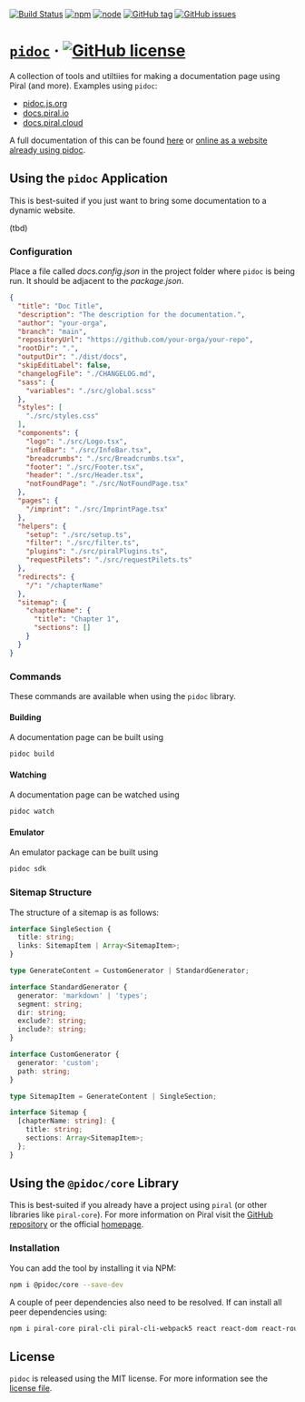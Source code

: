 [![Build Status](https://github.com/smapiot/pidoc/actions/workflows/node.js.yml/badge.svg)](https://github.com/smapiot/pidoc/actions)
[![npm](https://img.shields.io/npm/v/piral-docs-tools.svg)](https://www.npmjs.com/package/piral-docs-tools)
[![node](https://img.shields.io/node/v/piral-docs-tools.svg)](https://www.npmjs.com/package/piral-docs-tools)
[![GitHub tag](https://img.shields.io/github/tag/smapiot/pidoc.svg)](https://github.com/smapiot/pidoc/releases)
[![GitHub issues](https://img.shields.io/github/issues/smapiot/pidoc.svg)](https://github.com/smapiot/pidoc/issues)

# [`pidoc`](https://docs.piral.io) &middot; [![GitHub license](https://img.shields.io/badge/license-MIT-blue.svg)](https://github.com/smapiot/pidoc/blob/main/LICENSE)

A collection of tools and utiltiies for making a documentation page using Piral (and more). Examples using `pidoc`:

- [pidoc.js.org](https://pidoc.js.org)
- [docs.piral.io](https://docs.piral.io)
- [docs.piral.cloud](https://docs.piral.cloud)

A full documentation of this can be found [here](./packages/example-app/docs) or [online as a website already using pidoc](https://pidoc.js.org).

## Using the `pidoc` Application

This is best-suited if you just want to bring some documentation to a dynamic website.

(tbd)

### Configuration

Place a file called *docs.config.json* in the project folder where `pidoc` is being run. It should be adjacent to the *package.json*.

```json
{
  "title": "Doc Title",
  "description": "The description for the documentation.",
  "author": "your-orga",
  "branch": "main",
  "repositoryUrl": "https://github.com/your-orga/your-repo",
  "rootDir": ".",
  "outputDir": "./dist/docs",
  "skipEditLabel": false,
  "changelogFile": "./CHANGELOG.md",
  "sass": {
    "variables": "./src/global.scss"
  },
  "styles": [
    "./src/styles.css"
  ],
  "components": {
    "logo": "./src/Logo.tsx",
    "infoBar": "./src/InfoBar.tsx",
    "breadcrumbs": "./src/Breadcrumbs.tsx",
    "footer": "./src/Footer.tsx",
    "header": "./src/Header.tsx",
    "notFoundPage": "./src/NotFoundPage.tsx"
  },
  "pages": {
    "/imprint": "./src/ImprintPage.tsx"
  },
  "helpers": {
    "setup": "./src/setup.ts",
    "filter": "./src/filter.ts",
    "plugins": "./src/piralPlugins.ts",
    "requestPilets": "./src/requestPilets.ts"
  },
  "redirects": {
    "/": "/chapterName"
  },
  "sitemap": {
    "chapterName": {
      "title": "Chapter 1",
      "sections": []
    }
  }
}
```

### Commands

These commands are available when using the `pidoc` library.

#### Building

A documentation page can be built using

```sh
pidoc build
```

#### Watching

A documentation page can be watched using

```sh
pidoc watch
```

#### Emulator

An emulator package can be built using

```sh
pidoc sdk
```

### Sitemap Structure

The structure of a sitemap is as follows:

```ts
interface SingleSection {
  title: string;
  links: SitemapItem | Array<SitemapItem>;
}

type GenerateContent = CustomGenerator | StandardGenerator;

interface StandardGenerator {
  generator: 'markdown' | 'types';
  segment: string;
  dir: string;
  exclude?: string;
  include?: string;
}

interface CustomGenerator {
  generator: 'custom';
  path: string;
}

type SitemapItem = GenerateContent | SingleSection;

interface Sitemap {
  [chapterName: string]: {
    title: string;
    sections: Array<SitemapItem>;
  };
}
```

## Using the `@pidoc/core` Library

This is best-suited if you already have a project using `piral` (or other libraries like `piral-core`). For more information on Piral visit the [GitHub repository](https://github.com/smapiot/piral) or the official [homepage](https://piral.io).

### Installation

You can add the tool by installing it via NPM:

```sh
npm i @pidoc/core --save-dev
```

A couple of peer dependencies also need to be resolved. If can install all peer dependencies using:

```sh
npm i piral-core piral-cli piral-cli-webpack5 react react-dom react-router-dom --save-dev
```

## License

`pidoc` is released using the MIT license. For more information see the [license file](./LICENSE).

